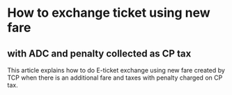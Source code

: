 # How to exchange ticket using new fare 

## with ADC and penalty collected as CP tax

This article explains how to do E-ticket exchange using new fare created by TCP when there is an additional fare and taxes with penalty charged on CP tax.

